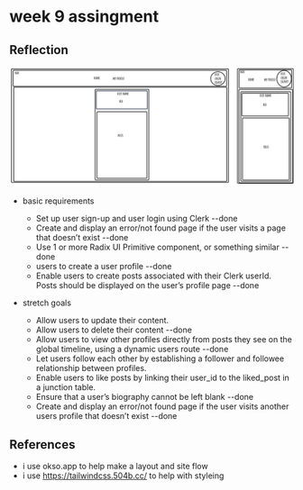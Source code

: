 # week 9 assingment

## Reflection

<img src="image-1.png" alt="phone & desktop"/>

- basic requirements

  - Set up user sign-up and user login using Clerk --done
  - Create and display an error/not found page if the user visits a page that doesn’t exist --done
  - Use 1 or more Radix UI Primitive component, or something similar --done
  - users to create a user profile --done
  - Enable users to create posts associated with their Clerk userId. Posts should be displayed on the user’s profile page --done

- stretch goals
  - Allow users to update their content.
  - Allow users to delete their content --done
  - Allow users to view other profiles directly from posts they see on the global timeline, using a dynamic users route --done
  - Let users follow each other by establishing a follower and followee relationship between profiles.
  - Enable users to like posts by linking their user_id to the liked_post in a junction table.
  - Ensure that a user’s biography cannot be left blank --done
  - Create and display an error/not found page if the user visits another users profile that doesn’t exist --done

## References

- i use okso.app to help make a layout and site flow
- i use https://tailwindcss.504b.cc/ to help with styleing
